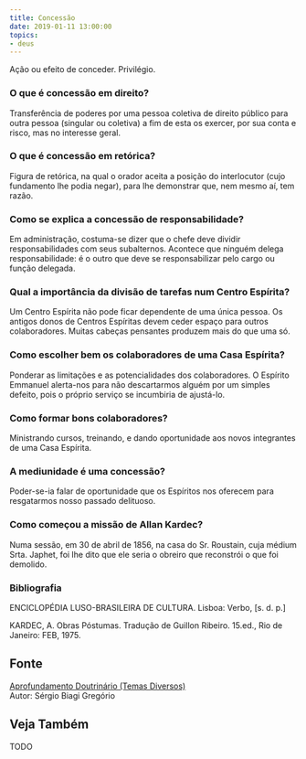 ```yaml
---
title: Concessão
date: 2019-01-11 13:00:00
topics: 
- deus
---
```


Ação ou efeito de conceder. Privilégio.

### O que é concessão em direito?
Transferência de poderes por uma pessoa coletiva de direito público para
outra pessoa (singular ou coletiva) a fim de esta os exercer, por sua
conta e risco, mas no interesse geral.

### O que é concessão em retórica?
Figura de retórica, na qual o orador aceita a posição do interlocutor
(cujo fundamento lhe podia negar), para lhe demonstrar que, nem mesmo
aí, tem razão.

### Como se explica a concessão de responsabilidade?
Em administração, costuma-se dizer que o chefe deve dividir
responsabilidades com seus subalternos. Acontece que ninguém delega
responsabilidade: é o outro que deve se responsabilizar pelo cargo ou
função delegada.

### Qual a importância da divisão de tarefas num Centro Espírita?
Um Centro Espírita não pode ficar dependente de uma única pessoa. Os
antigos donos de Centros Espíritas devem ceder espaço para outros
colaboradores. Muitas cabeças pensantes produzem mais do que uma só.

### Como escolher bem os colaboradores de uma Casa Espírita?
Ponderar as limitações e as potencialidades dos colaboradores. O
Espírito Emmanuel alerta-nos para não descartarmos alguém por um simples
defeito, pois o próprio serviço se incumbiria de ajustá-lo.

### Como formar bons colaboradores?
Ministrando cursos, treinando, e dando oportunidade aos novos
integrantes de uma Casa Espírita.

### A mediunidade é uma concessão?
Poder-se-ia falar de oportunidade que os Espíritos nos oferecem para
resgatarmos nosso passado delituoso.

### Como começou a missão de Allan Kardec?
Numa sessão, em 30 de abril de 1856, na casa do Sr. Roustain, cuja
médium Srta. Japhet, foi lhe dito que ele seria o obreiro que reconstrói
o que foi demolido.


### Bibliografia
ENCICLOPÉDIA LUSO-BRASILEIRA DE CULTURA. Lisboa: Verbo, \[s. d. p.\]

KARDEC, A. Obras Póstumas. Tradução de Guillon Ribeiro. 15.ed., Rio de
Janeiro: FEB, 1975.

## Fonte
[Aprofundamento Doutrinário (Temas Diversos)](https://sites.google.com/view/aprofundamentodoutrinario/concessão)  
Autor: Sérgio Biagi Gregório


## Veja Também
TODO


